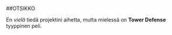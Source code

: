 ##OTSIKKO

En *vielä* tiedä projektini aihetta, mutta
mielessä on **Tower Defense** tyyppinen peli.
